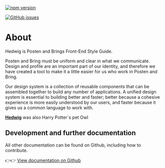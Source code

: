 [![npm version](https://badge.fury.io/js/hedwig.svg)](https://badge.fury.io/js/hedwig)

[![GitHub issues](https://img.shields.io/github/issues/bring/hedwig.svg?style=flat-square)](https://github.com/bring/hedwig/issues)

# About

Hedwig is Posten and Brings Front-End Style Guide.

Posten and Bring must be uniform and clear in what we communicate. Design and profile are an important part of our identity, and therefore we have created a tool to make it a little easier for us who work in Posten and Bring.

Our design system is a collection of reusable components that can be assembled together to build any number of applications. A unified design system is essential to building better and faster; better because a cohesive experience is more easily understood by our users, and faster because it gives us a common language to work with.

[**Hedwig**](http://harrypotter.wikia.com/wiki/Hedwig) was also Harry Potter´s pet Owl

## Development and further documentation

All other documentation can be found on Github, including how to contribute.

👉👉 [View documentation on Github](https://github.com/bring/hedwig)
